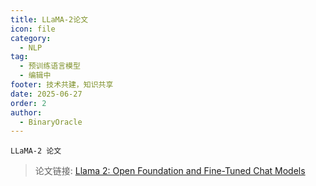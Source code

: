 ```yaml
---
title: LLaMA-2论文
icon: file
category:
  - NLP
tag:
  - 预训练语言模型
  - 编辑中
footer: 技术共建，知识共享
date: 2025-06-27
order: 2
author:
  - BinaryOracle
---
```


`LLaMA-2 论文`
 
<!-- more -->

> 论文链接: [Llama 2: Open Foundation and Fine-Tuned Chat Models](https://arxiv.org/abs/2307.09288?utm_source=chatgpt.com)


